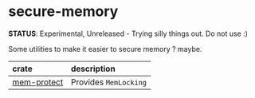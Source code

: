 # secure-memory

**STATUS**: Experimental, Unreleased - Trying silly things out. Do not use :)

Some utilities to make it easier to secure memory ? maybe.

| crate         | description           |
| :---          | :---                  |
| [mem-protect] | Provides `MemLocking` |

[mem-protect]: https://github.com/pinkforest/secure-memory/tree/main/mem-protect